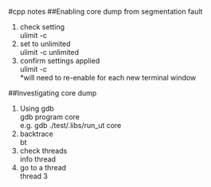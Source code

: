 #cpp notes
##Enabling core dump from segmentation fault
1. check setting  
ulimit -c  
2. set to unlimited  
ulimit -c unlimited  
3. confirm settings applied  
ulimit -c  
*will need to re-enable for each new terminal window

##Investigating core dump
1. Using gdb  
gdb program core  
e.g. gdb ./test/.libs/run_ut core  
2. backtrace  
bt  
3. check threads  
info thread  
4. go to a thread  
thread 3  

